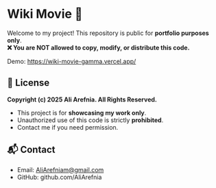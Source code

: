 # Wiki Movie 🚀

Welcome to my project! This repository is public for **portfolio purposes only**.  
**❌ You are NOT allowed to copy, modify, or distribute this code.**

Demo: https://wiki-movie-gamma.vercel.app/

## 📜 License

**Copyright (c) 2025 Ali Arefnia. All Rights Reserved.**

- This project is for **showcasing my work only**.
- Unauthorized use of this code is strictly **prohibited**.
- Contact me if you need permission.

## 📬 Contact

- Email: AliArefniam@gmail.com
- GitHub: github.com/AliArefnia
